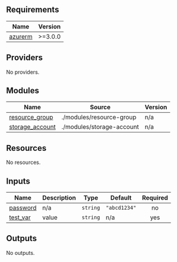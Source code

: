 <!-- BEGIN_TF_DOCS -->
## Requirements

| Name | Version |
|------|---------|
| <a name="requirement_azurerm"></a> [azurerm](#requirement\_azurerm) | >=3.0.0 |

## Providers

No providers.

## Modules

| Name | Source | Version |
|------|--------|---------|
| <a name="module_resource_group"></a> [resource\_group](#module\_resource\_group) | ./modules/resource-group | n/a |
| <a name="module_storage_account"></a> [storage\_account](#module\_storage\_account) | ./modules/storage-account | n/a |

## Resources

No resources.

## Inputs

| Name | Description | Type | Default | Required |
|------|-------------|------|---------|:--------:|
| <a name="input_password"></a> [password](#input\_password) | n/a | `string` | `"abcd1234"` | no |
| <a name="input_test_var"></a> [test\_var](#input\_test\_var) | value | `string` | n/a | yes |

## Outputs

No outputs.
<!-- END_TF_DOCS -->
